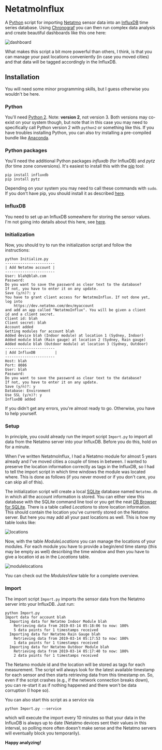 # NetatmoInflux

A [Python](https://www.python.org) script for importing [Netatmo](https://www.netatmo.com/) sensor data into an [InfluxDB](https://docs.influxdata.com/influxdb/) time series database. Using [Chronograf](https://docs.influxdata.com/chronograf/) you can then run complex data analysis and create beautiful dashboards like this one here:

![dashboard](https://raw.githubusercontent.com/ulthiel/NetatmoInflux/master/doc/dashboard.jpg)

What makes this script a bit more powerful than others, I think, is that you can manage your past locations conveniently (in case you moved cities) and that data will be tagged accordingly in the InfluxDB.


## Installation

You will need some minor programming skills, but I guess otherwise you wouldn't be here.

### Python
You'll need [Python 2](https://www.python.org/downloads/). Note: **version 2**, not version 3. Both versions may co-exist on your system though, but note that in this case you may need to specifically call Python version 2 with ```python2``` or something like this. If you have troubles installing Python, you can also try installing a pre-compiled bundle like [Anaconda](https://www.anaconda.com/distribution/).

### Python packages
You'll need the additional Python packages *influxdb* (for InfluxDB) and *pytz* (for time zone conversions). It's easiest to install this with the [pip](https://pip.pypa.io/en/stable/installing/) tool:

```
pip install influxdb
pip install pytz
```

Depending on your system you may need to call these commands with ```sudo```. If you don't have pip, you should install it as described [here](https://pip.pypa.io/en/stable/installing/).

### InfluxDB

You need to set up an InfluxDB somewhere for storing the sensor values. I'm not going into details about this here, see [here](https://docs.influxdata.com/influxdb/).

### Initialization

Now, you should try to run the initialization script and follow the instructions:

```
python Initialize.py
-----------------------
| Add Netatmo account |
-----------------------
User: blah@blah.com
Password:
Do you want to save the password as clear text to the database?
If not, you have to enter it on any update.
Save (y/n)?: y
You have to grant client access for NetatmoInflux. If not done yet,
log into
	https://dev.netatmo.com/dev/myaccount
and add an app called "NetatmoInflux". You will be given a client
id and a client secret.
Client id: blah
Client secret: blah
Account added
Getting modules for account blah
Added device blah (Indoor module) at location 1 (Sydney, Indoor)
Added module blah (Rain gauge) at location 2 (Sydney, Rain gauge)
Added module blah (Outdoor module) at location 3 (Sydney, Outdoor)
-----------------------
| Add InfluxDB         |
-----------------------
Host: blah
Port: 8086
User: blah
Password:
Do you want to save the password as clear text to the database?
If not, you have to enter it on any update.
Save (y/n)?: y
Database: Environment
Use SSL (y/n)?: y
InfluxDB added
```

If you didn't get any errors, you're almost ready to go. Otherwise, you have to help yourself.

### Setup

In principle, you could already run the import script ```Import.py``` to import all data from the Netatmo server into your InfluxDB. Before you do this, hold on for a minute.

When I've written NetatmoInflux, I had a Netatmo module for almost 5 years already and I've moved cities a couple of times in between. I wanted to preserve the location information correctly as tags in the InfluxDB, so I had to tell the import script in which time windows the module was located where. This is done as follows (if you never moved or if you don't care, you can skip all of this).

The initialization script will create a local [SQLite](https://www.sqlite.org) database named ```Netatmo.db``` in which all the account information is stored. You can either view this database with the SQLite command line tool or you get the neat [DB Browser for SQLite](https://sqlitebrowser.org). There is a table called *Locations* to store location information. This should contain the location you've currently stored on the Netatmo server. But here you may add all your past locations as well. This is how my table looks like:

![locations](https://raw.githubusercontent.com/ulthiel/NetatmoInflux/master/doc/locations.jpg)

Now, with the table *ModuleLocations* you can manage the locations of your modules. For each module you have to provide a begin/end time stamp (this may be empty as well)  describing the time window and then you have to give a location id as in the *Locations* table.

![modulelocations](https://raw.githubusercontent.com/ulthiel/NetatmoInflux/master/doc/modulelocations.jpg)

You can check out the *ModulesView* table for a complete overview.

### Import

The import script ```Import.py``` imports the sensor data from the Netatmo server into your InfluxDB. Just run:

```
python Import.py
Import data for account blah
  Importing data for Netatmo Indoor Module blah
    Retrieving data from 2019-03-14 05:18:06 to now: 100%
    5 data points for 1 timestamps received
  Importing data for Netatmo Rain Gauge blah
    Retrieving data from 2019-03-14 05:17:53 to now: 100%
    1 data points for 1 timestamps received
  Importing data for Netatmo Outdoor Module blah
    Retrieving data from 2019-03-14 05:17:40 to now: 100%
    2 data points for 1 timestamps received
```

The Netamo module id and the location will be stored as tags for each measurement. The script will always look for the latest available timestamp for each sensor and then starts retrieving data from this timestamp on. So, even if the script crashes (e.g., if the network connection breaks down), you can re-start it as if nothing happened and there won't be data corruption (I hope so).

You can also start this script as a service via

```
python Import.py --service
```

which will execute the import every 10 minutes so that your data in the InfluxDB is always up to date (Netatmo devices sent their values in this interval, so polling more often doesn't make sense and the Netatmo servers will eventually block you temporarily).

**Happy analyzing!**

